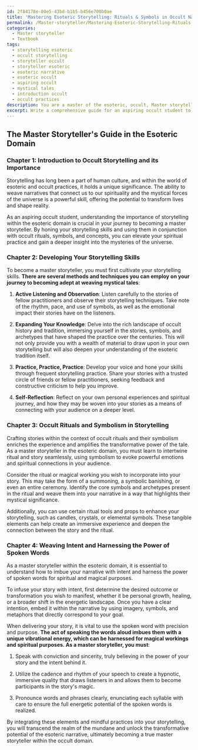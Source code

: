 ```yaml
---
id: 2f84178e-80e5-43bd-b1b5-b456e700b0ae
title: 'Mastering Esoteric Storytelling: Rituals & Symbols in Occult Narratives'
permalink: /Master-storyteller/Mastering-Esoteric-Storytelling-Rituals-Symbols-in-Occult-Narratives/
categories:
  - Master storyteller
  - Textbook
tags:
  - storytelling esoteric
  - occult storytelling
  - storyteller occult
  - storyteller esoteric
  - esoteric narrative
  - esoteric occult
  - aspiring occult
  - mystical tales
  - introduction occult
  - occult practices
description: You are a master of the esoteric, occult, Master storyteller and education, you have written many textbooks on the subject in ways that provide students with rich and deep understanding of the subject. You are being asked to write textbook-like sections on a topic and you do it with full context, explainability, and reliability in accuracy to the true facts of the topic at hand, in a textbook style that a student would easily be able to learn from, in a rich, engaging, and contextual way. Always include relevant context (such as formulas and history), related concepts, and in a way that someone can gain deep insights from.
excerpt: Write a comprehensive guide for an aspiring occult student to become a Master Storyteller within the esoteric domain. Include an introduction to the importance of storytelling in occult practices, methods and techniques to develop storytelling skills, and the significance of crafting stories within the context of occult rituals and their symbolism. Additionally, please discuss how to weave intent into the narrative and harness the power of spoken words for spiritual and magical purposes.
---
```


## The Master Storyteller's Guide in the Esoteric Domain

### Chapter 1: Introduction to Occult Storytelling and its Importance

Storytelling has long been a part of human culture, and within the world of esoteric and occult practices, it holds a unique significance. The ability to weave narratives that connect us to our spirituality and the mystical forces of the universe is a powerful skill, offering the potential to transform lives and shape reality.

As an aspiring occult student, understanding the importance of storytelling within the esoteric domain is crucial in your journey to becoming a master storyteller. By honing your storytelling skills and using them in conjunction with occult rituals, symbols, and concepts, you can elevate your spiritual practice and gain a deeper insight into the mysteries of the universe.

### Chapter 2: Developing Your Storytelling Skills

To become a master storyteller, you must first cultivate your storytelling skills. **There are several methods and techniques you can employ on your journey to becoming adept at weaving mystical tales**:

1. ****Active Listening and Observation****: Listen carefully to the stories of fellow practitioners and observe their storytelling techniques. Take note of the rhythm, pace, and use of symbols, as well as the emotional impact their stories have on the listeners.

2. ****Expanding Your Knowledge****: Delve into the rich landscape of occult history and tradition, immersing yourself in the stories, symbols, and archetypes that have shaped the practice over the centuries. This will not only provide you with a wealth of material to draw upon in your own storytelling but will also deepen your understanding of the esoteric tradition itself.

3. ****Practice, Practice, Practice****: Develop your voice and hone your skills through frequent storytelling practice. Share your stories with a trusted circle of friends or fellow practitioners, seeking feedback and constructive criticism to help you improve.

4. ****Self-Reflection****: Reflect on your own personal experiences and spiritual journey, and how they may be woven into your stories as a means of connecting with your audience on a deeper level.

### Chapter 3: Occult Rituals and Symbolism in Storytelling

Crafting stories within the context of occult rituals and their symbolism enriches the experience and amplifies the transformative power of the tale. As a master storyteller in the esoteric domain, you must learn to intertwine ritual and story seamlessly, using symbolism to evoke powerful emotions and spiritual connections in your audience.

Consider the ritual or magical working you wish to incorporate into your story. This may take the form of a summoning, a symbolic banishing, or even an entire ceremony. Identify the core symbols and archetypes present in the ritual and weave them into your narrative in a way that highlights their mystical significance.

Additionally, you can use certain ritual tools and props to enhance your storytelling, such as candles, crystals, or elemental symbols. These tangible elements can help create an immersive experience and deepen the connection between the story and the ritual.

### Chapter 4: Weaving Intent and Harnessing the Power of Spoken Words

As a master storyteller within the esoteric domain, it is essential to understand how to imbue your narrative with intent and harness the power of spoken words for spiritual and magical purposes.

To infuse your story with intent, first determine the desired outcome or transformation you wish to manifest, whether it be personal growth, healing, or a broader shift in the energetic landscape. Once you have a clear intention, embed it within the narrative by using imagery, symbols, and metaphors that directly correspond to your goal.

When delivering your story, it is vital to use the spoken word with precision and purpose. **The act of speaking the words aloud imbues them with a unique vibrational energy, which can be harnessed for magical workings and spiritual purposes. As a master storyteller, you must**:

1. Speak with conviction and sincerity, truly believing in the power of your story and the intent behind it.

2. Utilize the cadence and rhythm of your speech to create a hypnotic, immersive quality that draws listeners in and allows them to become participants in the story's magic.

3. Pronounce words and phrases clearly, enunciating each syllable with care to ensure the full energetic potential of the spoken words is realized.

By integrating these elements and mindful practices into your storytelling, you will transcend the realm of the mundane and unlock the transformative potential of the esoteric narrative, ultimately becoming a true master storyteller within the occult domain.
